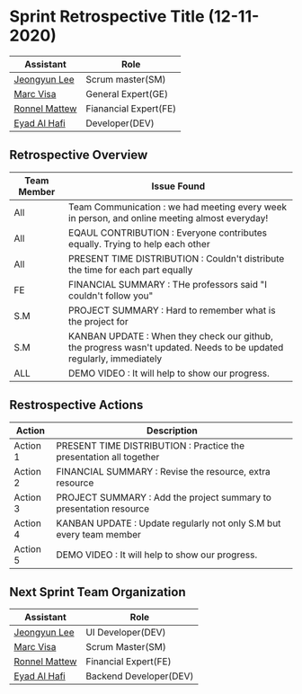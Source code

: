 # Sprint Retrospective Title (12-11-2020)

| Assistant  | Role  |  
|---|---|
|[Jeongyun Lee](https://github.com/jy-977) |Scrum master(SM)|
|[Marc Visa](https://github.com/mvp17) | General Expert(GE)|   
|[Ronnel Mattew](https://github.com/ron7858) | Fianancial Expert(FE) |  
|[Eyad Al Hafi](https://github.com/eyadfhafi) | Developer(DEV) |    

## Retrospective Overview 

| Team Member  | Issue Found  |  
|---|---|
| All | Team Communication : we had meeting every week in person, and online meeting almost everyday!|
| All | EQAUL CONTRIBUTION : Everyone contributes equally. Trying to help each other|
| All  | PRESENT TIME DISTRIBUTION : Couldn't distribute the time for each part equally  |   
| FE   | FINANCIAL SUMMARY : THe professors said "I couldn't follow you"  |
| S.M  | PROJECT SUMMARY : Hard to remember what is the project for |  
| S.M  | KANBAN UPDATE : When they check our github, the progress wasn't updated. Needs to be updated regularly, immediately|
| ALL  | DEMO VIDEO : It will help to show our progress. |

## Restrospective Actions

| Action  | Description |  
|---|---|
| Action 1 | PRESENT TIME DISTRIBUTION : Practice the presentation all together |   
| Action 2 | FINANCIAL SUMMARY : Revise the resource, extra resource |  
| Action 3 | PROJECT SUMMARY : Add the project summary to presentation resource |  
| Action 4 | KANBAN UPDATE : Update regularly not only S.M but every team member|
| Action 5 | DEMO VIDEO : It will help to show our progress. |


## Next Sprint Team Organization

| Assistant  | Role  |  
|---|---|
|[Jeongyun Lee](https://github.com/jy-977) | UI Developer(DEV)|
|[Marc Visa](https://github.com/mvp17) | Scrum Master(SM)|   
|[Ronnel Mattew](https://github.com/ron7858) | Financial Expert(FE) |  
|[Eyad Al Hafi](https://github.com/eyadfhafi) | Backend Developer(DEV) |  

